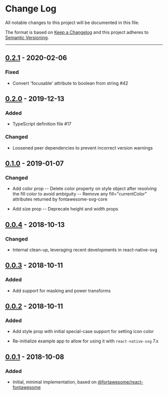 # Change Log

All notable changes to this project will be documented in this file.

The format is based on [Keep a Changelog](http://keepachangelog.com/) and this project adheres to [Semantic Versioning](http://semver.org/).

---

## [0.2.1](https://github.com/FortAwesome/react-native-fontawesome/releases/tag/0.2.1) - 2020-02-06

### Fixed

- Convert 'focusable' attribute to boolean from string #42

## [0.2.0](https://github.com/FortAwesome/react-native-fontawesome/releases/tag/0.2.0) - 2019-12-13

### Added

- TypeScript definition file #17

### Changed

- Loosened peer dependencies to prevent incorrect version warnings

## [0.1.0](https://github.com/FortAwesome/react-native-fontawesome/releases/tag/0.1.0) - 2019-01-07

### Changed

- Add color prop
  -- Delete color property on style object after resolving the fill color to avoid ambiguity
  -- Remove any fill="currentColor" attributes returned by fontawesome-svg-core

- Add size prop
  -- Deprecate height and width props

## [0.0.4](https://github.com/FortAwesome/react-native-fontawesome/releases/tag/0.0.4) - 2018-10-13

### Changed

- Internal clean-up, leveraging recent developments in react-native-svg

## [0.0.3](https://github.com/FortAwesome/react-native-fontawesome/releases/tag/0.0.3) - 2018-10-11

### Added

- Add support for masking and power transforms

## [0.0.2](https://github.com/FortAwesome/react-native-fontawesome/releases/tag/0.0.2) - 2018-10-11

### Added

- Add style prop with initial special-case support for setting icon color

- Re-initialize example app to allow for using it with `react-native-svg` 7.x

## [0.0.1](https://github.com/FortAwesome/react-native-fontawesome/releases/tag/0.0.1) - 2018-10-08

### Added

- Initial, minimal implementation, based on [@fortawesome/react-fontawesome](https://github.com/FortAwesome/react-fontawesome/)

